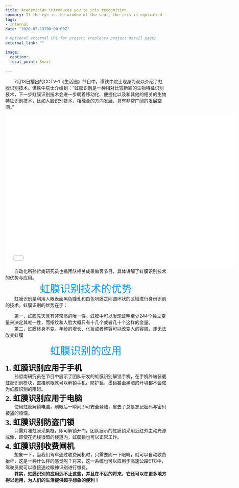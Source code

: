 ```yaml
---
title: Academician introduces you to iris recognition
summary: If the eye is the window of the soul, the iris is equivalent to the ID card of the window. So, what is the secret in our eyes?
tags:
- Internal
date: "2020-07-13T00:00:00Z"

# Optional external URL for project (replaces project detail page).
external_link: ""

image:
  caption: 
  focal_point: Smart

---
```

&emsp;&emsp;7月13日播出的CCTV-1《生活圈》节目中，谭铁牛院士现身为观众介绍了虹膜识别技术。谭铁牛院士介绍到：“虹膜识别是一种相对比较新颖的生物特征识别技术，下一步虹膜识别技术会进一步朝着移动化、便捷化以及和其他的相关的生物特征识别技术，比如人脸识别技术，相融合的方向发展，具有非常广阔的发展空间。”



<iframe frameborder="0" width="720px" height="480px" src="20200713_17347661f3d_r29_800k.mp4" allowFullScreen="true"></iframe>

</div>
&emsp;&emsp;自动化所孙哲南研究员也携团队相关成果做客节目，具体讲解了虹膜识别技术的优势与应用。
<div>  
<div align='center'>
<font color=#0099ff size=6 face="黑体">虹膜识别技术的优势</font>

</div>
&emsp;&emsp;虹膜识别是利用人眼表面黑色瞳孔和白色巩膜之间圆环状的区域进行身份识别的技术。虹膜识别的优势在于： 

&emsp;&emsp;第一，虹膜先天具有非常高的唯一性。虹膜中可以发现证明至少244个独立变量来决定其唯一性，而指纹和人脸大概只有十几个或者几十个这样的变量。  
&emsp;&emsp;第二，虹膜终身不变。年龄的增长、化妆或者整容可以改变人的容貌，却无法改变虹膜
<div>

<div align='center'>
<font color=#0099ff size=6 face="黑体">虹膜识别的应用</font> 

</div>  

**<font color=#000000 size=5 face="黑体">1. 虹膜识别应用于手机</font>**  
&emsp;&emsp;孙哲南研究员在节目中展示了团队研发的虹膜识别解锁手机，在手机终端装载虹膜识别模块，直接刷眼就可以解锁手机。防护镜、墨镜甚至黑暗的环境都不会成为虹膜识别的阻碍。  
**<font color=#000000 size=5 face="黑体">2. 虹膜识别应用于电脑</font>**  
&emsp;&emsp;使用虹膜解锁电脑，刷眼后一瞬间即可安全登陆，省去了总是忘记密码与密码被盗的烦恼。  
**<font color=#000000 size=5 face="黑体">3. 虹膜识别防盗门锁</font>**  
&emsp;&emsp;只需对准虹膜采集框，即可解锁开门。团队展示的虹膜锁采用近红外主动光源成像，即使在光线很暗的楼道内，虹膜锁也可以正常工作。  
**<font color=#000000 size=5 face="黑体">4. 虹膜识别收费闸机</font>**  
&emsp;&emsp;想象一下，当我们驾车通过收费闸机时，只需要刷一下眼睛，就可以自动收费抬杆，这是一种什么样的感觉呢？将来，这一系统也可以应用于高速公路ETC中，驾驶员就可以直接通过眼神识别进行缴费。  
&emsp;&emsp;**其实，虹膜识别的应用远不止这些，并且在不远的将来，它还可以在更多地方得以运用，为人们的生活提供超乎想象的便利！**